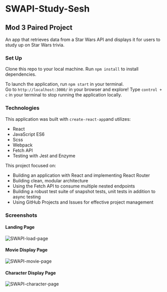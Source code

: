 # SWAPI-Study-Sesh
## Mod 3 Paired Project

An app that retrieves data from a Star Wars API and displays it for users to study up on Star Wars trivia.

### Set Up

Clone this repo to your local machine.
Run `npm install` to install dependencies.

To launch the application, run `npm start` in your terminal.  
Go to `http://localhost:3000/` in your browser and explore!
Type `control + c` in your terminal to stop running the application locally.

### Technologies

This application was built with `create-react-app`and utilizes:
  - React
  - JavaScript ES6
  - Scss
  - Webpack
  - Fetch API
  - Testing with Jest and Enzyme

This project focused on:
  - Building an application with React and implementing React Router
  - Building clean, modular architecture
  - Using the Fetch API to consume multiple nested endpoints
  - Building a robust test suite of snapshot tests, unit tests in addition to async testing
  - Using GitHub Projects and Issues for effective project management

### Screenshots

#### Landing Page
![SWAPI-load-page](https://user-images.githubusercontent.com/48163945/70572777-b6bd7700-1b5d-11ea-95c4-e4d17258da1f.png)

#### Movie Display Page
![SWAPI-movie-page](https://user-images.githubusercontent.com/48163945/70573931-26346600-1b60-11ea-9a20-77583e88a770.png)


#### Character Display Page
![SWAPI-character-page](https://user-images.githubusercontent.com/48163945/70573734-d190eb00-1b5f-11ea-9caa-f5f252290bbf.png)

